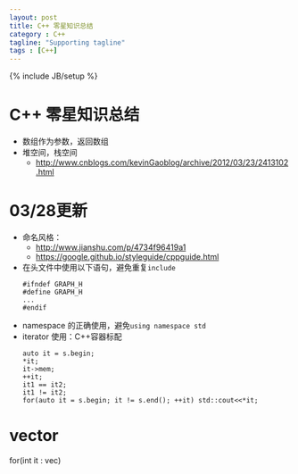```yaml
---
layout: post
title: C++ 零星知识总结
category : C++
tagline: "Supporting tagline"
tags : [C++]
---
```

{% include JB/setup %}
# C++ 零星知识总结

- 数组作为参数，返回数组
- 堆空间，栈空间
  + http://www.cnblogs.com/kevinGaoblog/archive/2012/03/23/2413102.html

# 03/28更新
- 命名风格：
  + http://www.jianshu.com/p/4734f96419a1
  + https://google.github.io/styleguide/cppguide.html
- 在头文件中使用以下语句，避免重复`include`
  ```
  #ifndef GRAPH_H
  #define GRAPH_H
  ...
  #endif
  ```
- namespace 的正确使用，避免`using namespace std`
- iterator 使用：C++容器标配
  ```
  auto it = s.begin;
  *it;
  it->mem;
  ++it;
  it1 == it2;
  it1 != it2;
  for(auto it = s.begin; it != s.end(); ++it) std::cout<<*it;
  ```
# vector
for(int it : vec)
